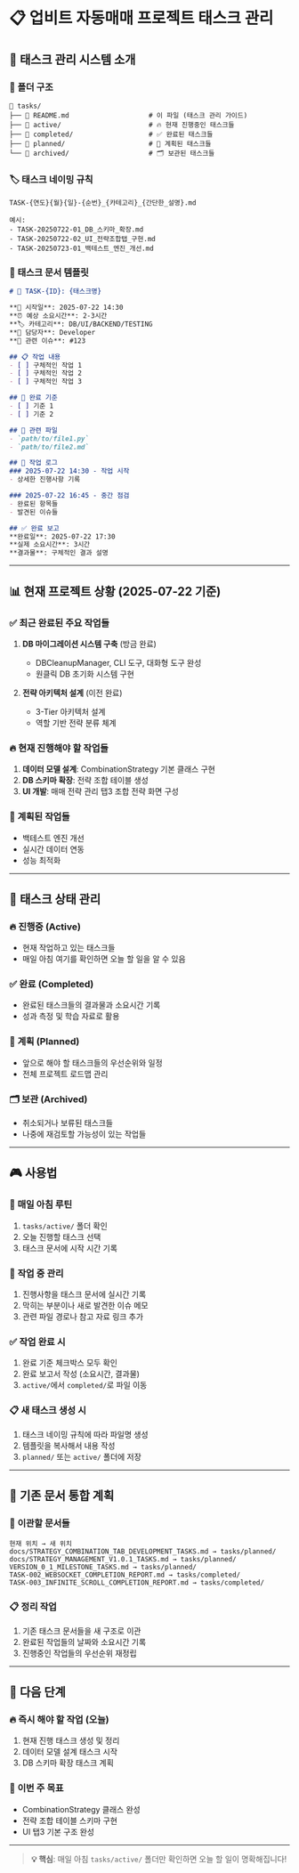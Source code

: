# 📋 업비트 자동매매 프로젝트 태스크 관리

## 🎯 **태스크 관리 시스템 소개**

### 📁 **폴더 구조**
```
📁 tasks/
├── 📄 README.md                    # 이 파일 (태스크 관리 가이드)
├── 📁 active/                      # 🔥 현재 진행중인 태스크들
├── 📁 completed/                   # ✅ 완료된 태스크들  
├── 📁 planned/                     # 📅 계획된 태스크들
└── 📁 archived/                    # 🗂️ 보관된 태스크들
```

### 🏷️ **태스크 네이밍 규칙**
```
TASK-{연도}{월}{일}-{순번}_{카테고리}_{간단한_설명}.md

예시:
- TASK-20250722-01_DB_스키마_확장.md
- TASK-20250722-02_UI_전략조합탭_구현.md
- TASK-20250723-01_백테스트_엔진_개선.md
```

### 📝 **태스크 문서 템플릿**
```markdown
# 🎯 TASK-{ID}: {태스크명}

**📅 시작일**: 2025-07-22 14:30  
**⏰ 예상 소요시간**: 2-3시간  
**🏷️ 카테고리**: DB/UI/BACKEND/TESTING  
**👤 담당자**: Developer  
**🔗 관련 이슈**: #123  

## 📋 작업 내용
- [ ] 구체적인 작업 1
- [ ] 구체적인 작업 2  
- [ ] 구체적인 작업 3

## 🎯 완료 기준
- [ ] 기준 1
- [ ] 기준 2

## 📎 관련 파일
- `path/to/file1.py`
- `path/to/file2.md`

## 📝 작업 로그
### 2025-07-22 14:30 - 작업 시작
- 상세한 진행사항 기록

### 2025-07-22 16:45 - 중간 점검  
- 완료된 항목들
- 발견된 이슈들

## ✅ 완료 보고
**완료일**: 2025-07-22 17:30  
**실제 소요시간**: 3시간  
**결과물**: 구체적인 결과 설명
```

---

## 📊 **현재 프로젝트 상황 (2025-07-22 기준)**

### ✅ **최근 완료된 주요 작업들**
1. **DB 마이그레이션 시스템 구축** (방금 완료)
   - DBCleanupManager, CLI 도구, 대화형 도구 완성
   - 원클릭 DB 초기화 시스템 구현

2. **전략 아키텍처 설계** (이전 완료)
   - 3-Tier 아키텍처 설계
   - 역할 기반 전략 분류 체계

### 🔥 **현재 진행해야 할 작업들**
1. **데이터 모델 설계**: CombinationStrategy 기본 클래스 구현
2. **DB 스키마 확장**: 전략 조합 테이블 생성
3. **UI 개발**: 매매 전략 관리 탭3 조합 전략 화면 구성

### 📅 **계획된 작업들**
- 백테스트 엔진 개선
- 실시간 데이터 연동
- 성능 최적화

---

## 🎯 **태스크 상태 관리**

### 🔥 **진행중 (Active)**
- 현재 작업하고 있는 태스크들
- 매일 아침 여기를 확인하면 오늘 할 일을 알 수 있음

### ✅ **완료 (Completed)**  
- 완료된 태스크들의 결과물과 소요시간 기록
- 성과 측정 및 학습 자료로 활용

### 📅 **계획 (Planned)**
- 앞으로 해야 할 태스크들의 우선순위와 일정
- 전체 프로젝트 로드맵 관리

### 🗂️ **보관 (Archived)**
- 취소되거나 보류된 태스크들
- 나중에 재검토할 가능성이 있는 작업들

---

## 🎮 **사용법**

### 📅 **매일 아침 루틴**
1. `tasks/active/` 폴더 확인
2. 오늘 진행할 태스크 선택
3. 태스크 문서에 시작 시간 기록

### 🔄 **작업 중 관리**
1. 진행사항을 태스크 문서에 실시간 기록
2. 막히는 부분이나 새로 발견한 이슈 메모
3. 관련 파일 경로나 참고 자료 링크 추가

### ✅ **작업 완료 시**
1. 완료 기준 체크박스 모두 확인
2. 완료 보고서 작성 (소요시간, 결과물)
3. `active/`에서 `completed/`로 파일 이동

### 📋 **새 태스크 생성 시**
1. 태스크 네이밍 규칙에 따라 파일명 생성
2. 템플릿을 복사해서 내용 작성
3. `planned/` 또는 `active/` 폴더에 저장

---

## 📁 **기존 문서 통합 계획**

### 🔄 **이관할 문서들**
```
현재 위치 → 새 위치
docs/STRATEGY_COMBINATION_TAB_DEVELOPMENT_TASKS.md → tasks/planned/
docs/STRATEGY_MANAGEMENT_V1.0.1_TASKS.md → tasks/planned/
VERSION_0_1_MILESTONE_TASKS.md → tasks/planned/
TASK-002_WEBSOCKET_COMPLETION_REPORT.md → tasks/completed/
TASK-003_INFINITE_SCROLL_COMPLETION_REPORT.md → tasks/completed/
```

### 📋 **정리 작업**
1. 기존 태스크 문서들을 새 구조로 이관
2. 완료된 작업들의 날짜와 소요시간 기록
3. 진행중인 작업들의 우선순위 재정립

---

## 🎯 **다음 단계**

### 🔥 **즉시 해야 할 작업 (오늘)**
1. 현재 진행 태스크 생성 및 정리
2. 데이터 모델 설계 태스크 시작
3. DB 스키마 확장 태스크 계획

### 📅 **이번 주 목표**
- CombinationStrategy 클래스 완성
- 전략 조합 테이블 스키마 구현
- UI 탭3 기본 구조 완성

---

> **💡 핵심**: 매일 아침 `tasks/active/` 폴더만 확인하면 오늘 할 일이 명확해집니다!
